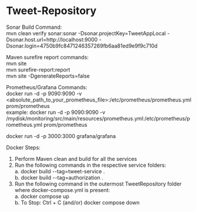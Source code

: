# Tweet-Repository
  
Sonar Build Command:  
mvn clean verify sonar:sonar -Dsonar.projectKey=TweetAppLocal -Dsonar.host.url=http://localhost:9000 -Dsonar.login=4750b9fc8471246357269fb6aa81ed9e9f9c710d  
  
Maven surefire report commands:  
mvn site  
mvn surefire-report:report  
mvn site -DgenerateReports=false  
  
Prometheus/Grafana Commands:  
docker run -d -p 9090:9090 -v <absolute_path_to_your_prometheus_file>:/etc/prometheus/prometheus.yml prom/prometheus  
example: docker run -d -p 9090:9090 -v /mydisk/monitoring/src/main/resources/prometheus.yml:/etc/prometheus/prometheus.yml prom/prometheus  

docker run -d -p 3000:3000 grafana/grafana  

Docker Steps:  
1. Perform Maven clean and build for all the services  
2. Run the following commands in the respective service folders:  
      a. docker build --tag=tweet-service .  
      b. docker build --tag=authorization .  
3. Run the following command in the outermost TweetRepository folder where docker-compose.yml is present:  
      a. docker compose up  
      b. To Stop: Ctrl + C (and/or) docker compose down  
